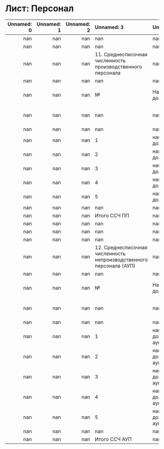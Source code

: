 # Лист: Персонал

|   Unnamed: 0 |   Unnamed: 1 |   Unnamed: 2 | Unnamed: 3                                                          | Unnamed: 4                   |   Unnamed: 5 |   Unnamed: 6 |   Unnamed: 7 |   Unnamed: 8 | Unnamed: 9   |   Unnamed: 10 | Unnamed: 11   | Unnamed: 12                    |   Unnamed: 13 | Unnamed: 14             | Unnamed: 15                 |   Unnamed: 16 |   Unnamed: 17 |   Unnamed: 18 | Unnamed: 19                | Unnamed: 20                |
|-------------:|-------------:|-------------:|:--------------------------------------------------------------------|:-----------------------------|-------------:|-------------:|-------------:|-------------:|:-------------|--------------:|:--------------|:-------------------------------|--------------:|:------------------------|:----------------------------|--------------:|--------------:|--------------:|:---------------------------|:---------------------------|
|          nan |          nan |          nan | nan                                                                 | nan                          |          nan |          nan |          nan |          nan | nan          |           nan | nan           | nan                            |           nan | nan                     | nan                         |           nan |           nan |           nan | nan                        | nan                        |
|          nan |          nan |          nan | nan                                                                 | nan                          |          nan |          nan |          nan |          nan | nan          |           nan | nan           | nan                            |           nan | nan                     | nan                         |           nan |           nan |           nan | nan                        | nan                        |
|          nan |          nan |          nan | 11. Среднесписочная численность производственного персонала         | nan                          |          nan |          nan |          nan |          nan | nan          |           nan | nan           | nan                            |           nan | nan                     | nan                         |           nan |           nan |           nan | 1.1.2 ФОТ производ перс ФБ | 1.1.2 ФОТ производ перс ВБ |
|          nan |          nan |          nan | nan                                                                 | nan                          |          nan |          nan |          nan |          nan | nan          |           nan | nan           | nan                            |           nan | nan                     | nan                         |           nan |           nan |           nan | nan                        | nan                        |
|          nan |          nan |          nan | №                                                                   | Наименование должности       |          nan |         2022 |         2023 |         2024 | 20**         |           nan | ОКВЭД         | nan                            |           nan | Должностные обязанности | Ожидаемые результаты работы |           nan |           nan |           nan | nan                        | nan                        |
|          nan |          nan |          nan | nan                                                                 | nan                          |          nan |          nan |          nan |          nan | nan          |           nan | Код           | Вид экономической деятельности |           nan | nan                     | nan                         |           nan |           nan |           nan | nan                        | nan                        |
|          nan |          nan |          nan | nan                                                                 | nan                          |          nan |          nan |          nan |          nan | nan          |           nan | nan           | nan                            |           nan | nan                     | nan                         |           nan |           nan |           nan | nan                        | nan                        |
|          nan |          nan |          nan | 1                                                                   | наименование должности 1     |          nan |            0 |            0 |            0 | nan          |           nan | nan           | nan                            |           nan | nan                     | nan                         |           nan |           nan |           nan | nan                        | nan                        |
|          nan |          nan |          nan | 2                                                                   | наименование должности 2     |          nan |            0 |            0 |            0 | nan          |           nan | nan           | nan                            |           nan | nan                     | nan                         |           nan |           nan |           nan | nan                        | nan                        |
|          nan |          nan |          nan | 3                                                                   | наименование должности 3     |          nan |            0 |            0 |            0 | nan          |           nan | nan           | nan                            |           nan | nan                     | nan                         |           nan |           nan |           nan | nan                        | nan                        |
|          nan |          nan |          nan | 4                                                                   | наименование должности 4     |          nan |            0 |            0 |            0 | nan          |           nan | nan           | nan                            |           nan | nan                     | nan                         |           nan |           nan |           nan | nan                        | nan                        |
|          nan |          nan |          nan | 5                                                                   | наименование должности 5     |          nan |            0 |            0 |            0 | nan          |           nan | nan           | nan                            |           nan | nan                     | nan                         |           nan |           nan |           nan | nan                        | nan                        |
|          nan |          nan |          nan | nan                                                                 | nan                          |          nan |          nan |          nan |          nan | nan          |           nan | nan           | nan                            |           nan | nan                     | nan                         |           nan |           nan |           nan | nan                        | nan                        |
|          nan |          nan |          nan | Итого ССЧ ПП                                                        | nan                          |          nan |            0 |            0 |            0 | nan          |           nan | nan           | nan                            |           nan | nan                     | nan                         |           nan |           nan |           nan | nan                        | nan                        |
|          nan |          nan |          nan | nan                                                                 | nan                          |          nan |          nan |          nan |          nan | nan          |           nan | nan           | nan                            |           nan | nan                     | nan                         |           nan |           nan |           nan | nan                        | nan                        |
|          nan |          nan |          nan | nan                                                                 | nan                          |          nan |          nan |          nan |          nan | nan          |           nan | nan           | nan                            |           nan | nan                     | nan                         |           nan |           nan |           nan | nan                        | nan                        |
|          nan |          nan |          nan | nan                                                                 | nan                          |          nan |          nan |          nan |          nan | nan          |           nan | nan           | nan                            |           nan | nan                     | nan                         |           nan |           nan |           nan | nan                        | nan                        |
|          nan |          nan |          nan | 12. Среднесписочная численность непроизводственного персонала (АУП) | nan                          |          nan |          nan |          nan |          nan | nan          |           nan | nan           | nan                            |           nan | nan                     | nan                         |           nan |           nan |           nan | 2.1 ФОТ АУП ФБ             | 2.1 ФОТ АУП ВБ             |
|          nan |          nan |          nan | nan                                                                 | nan                          |          nan |          nan |          nan |          nan | nan          |           nan | nan           | nan                            |           nan | nan                     | nan                         |           nan |           nan |           nan | nan                        | nan                        |
|          nan |          nan |          nan | №                                                                   | Наименование должности       |          nan |         2022 |         2023 |         2024 | 20**         |           nan | ОКВЭД         | nan                            |           nan | Должностные обязанности | Ожидаемые результаты работы |           nan |           nan |           nan | nan                        | nan                        |
|          nan |          nan |          nan | nan                                                                 | nan                          |          nan |          nan |          nan |          nan | nan          |           nan | Код           | Вид экономической деятельности |           nan | nan                     | nan                         |           nan |           nan |           nan | nan                        | nan                        |
|          nan |          nan |          nan | nan                                                                 | nan                          |          nan |          nan |          nan |          nan | nan          |           nan | nan           | nan                            |           nan | nan                     | nan                         |           nan |           nan |           nan | nan                        | nan                        |
|          nan |          nan |          nan | 1                                                                   | наименование должности ауп 1 |          nan |            0 |            0 |            0 | nan          |           nan | nan           | nan                            |           nan | nan                     | nan                         |           nan |           nan |           nan | nan                        | nan                        |
|          nan |          nan |          nan | 2                                                                   | наименование должности ауп 2 |          nan |            0 |            0 |            0 | nan          |           nan | nan           | nan                            |           nan | nan                     | nan                         |           nan |           nan |           nan | nan                        | nan                        |
|          nan |          nan |          nan | 3                                                                   | наименование должности ауп 3 |          nan |            0 |            0 |            0 | nan          |           nan | nan           | nan                            |           nan | nan                     | nan                         |           nan |           nan |           nan | nan                        | nan                        |
|          nan |          nan |          nan | 4                                                                   | наименование должности ауп 4 |          nan |            0 |            0 |            0 | nan          |           nan | nan           | nan                            |           nan | nan                     | nan                         |           nan |           nan |           nan | nan                        | nan                        |
|          nan |          nan |          nan | 5                                                                   | наименование должности ауп 5 |          nan |            0 |            0 |            0 | nan          |           nan | nan           | nan                            |           nan | nan                     | nan                         |           nan |           nan |           nan | nan                        | nan                        |
|          nan |          nan |          nan | nan                                                                 | nan                          |          nan |          nan |          nan |          nan | nan          |           nan | nan           | nan                            |           nan | nan                     | nan                         |           nan |           nan |           nan | nan                        | nan                        |
|          nan |          nan |          nan | Итого ССЧ АУП                                                       | nan                          |          nan |            0 |            0 |            0 | nan          |           nan | nan           | nan                            |           nan | nan                     | nan                         |           nan |           nan |           nan | nan                        | nan                        |